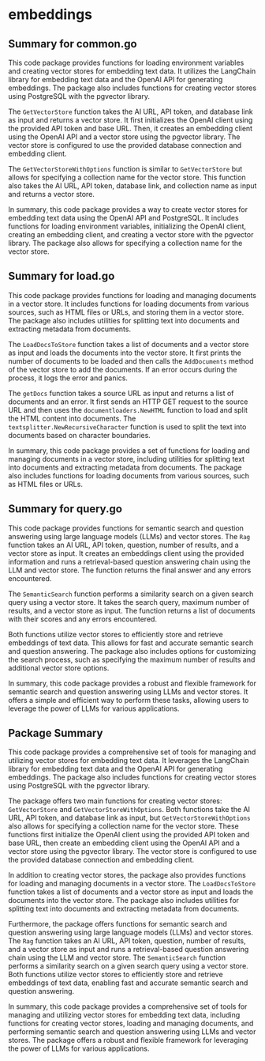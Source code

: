# embeddings

## Summary for common.go

This code package provides functions for loading environment variables and creating vector stores for embedding text data. It utilizes the LangChain library for embedding text data and the OpenAI API for generating embeddings. The package also includes functions for creating vector stores using PostgreSQL with the pgvector library.

The `GetVectorStore` function takes the AI URL, API token, and database link as input and returns a vector store. It first initializes the OpenAI client using the provided API token and base URL. Then, it creates an embedding client using the OpenAI API and a vector store using the pgvector library. The vector store is configured to use the provided database connection and embedding client.

The `GetVectorStoreWithOptions` function is similar to `GetVectorStore` but allows for specifying a collection name for the vector store. This function also takes the AI URL, API token, database link, and collection name as input and returns a vector store.

In summary, this code package provides a way to create vector stores for embedding text data using the OpenAI API and PostgreSQL. It includes functions for loading environment variables, initializing the OpenAI client, creating an embedding client, and creating a vector store with the pgvector library. The package also allows for specifying a collection name for the vector store.



## Summary for load.go

This code package provides functions for loading and managing documents in a vector store. It includes functions for loading documents from various sources, such as HTML files or URLs, and storing them in a vector store. The package also includes utilities for splitting text into documents and extracting metadata from documents.

The `LoadDocsToStore` function takes a list of documents and a vector store as input and loads the documents into the vector store. It first prints the number of documents to be loaded and then calls the `AddDocuments` method of the vector store to add the documents. If an error occurs during the process, it logs the error and panics.

The `getDocs` function takes a source URL as input and returns a list of documents and an error. It first sends an HTTP GET request to the source URL and then uses the `documentloaders.NewHTML` function to load and split the HTML content into documents. The `textsplitter.NewRecursiveCharacter` function is used to split the text into documents based on character boundaries.

In summary, this code package provides a set of functions for loading and managing documents in a vector store, including utilities for splitting text into documents and extracting metadata from documents. The package also includes functions for loading documents from various sources, such as HTML files or URLs.



## Summary for query.go

This code package provides functions for semantic search and question answering using large language models (LLMs) and vector stores. The `Rag` function takes an AI URL, API token, question, number of results, and a vector store as input. It creates an embeddings client using the provided information and runs a retrieval-based question answering chain using the LLM and vector store. The function returns the final answer and any errors encountered.

The `SemanticSearch` function performs a similarity search on a given search query using a vector store. It takes the search query, maximum number of results, and a vector store as input. The function returns a list of documents with their scores and any errors encountered.

Both functions utilize vector stores to efficiently store and retrieve embeddings of text data. This allows for fast and accurate semantic search and question answering. The package also includes options for customizing the search process, such as specifying the maximum number of results and additional vector store options.

In summary, this code package provides a robust and flexible framework for semantic search and question answering using LLMs and vector stores. It offers a simple and efficient way to perform these tasks, allowing users to leverage the power of LLMs for various applications.



## Package Summary

This code package provides a comprehensive set of tools for managing and utilizing vector stores for embedding text data. It leverages the LangChain library for embedding text data and the OpenAI API for generating embeddings. The package also includes functions for creating vector stores using PostgreSQL with the pgvector library.

The package offers two main functions for creating vector stores: `GetVectorStore` and `GetVectorStoreWithOptions`. Both functions take the AI URL, API token, and database link as input, but `GetVectorStoreWithOptions` also allows for specifying a collection name for the vector store. These functions first initialize the OpenAI client using the provided API token and base URL, then create an embedding client using the OpenAI API and a vector store using the pgvector library. The vector store is configured to use the provided database connection and embedding client.

In addition to creating vector stores, the package also provides functions for loading and managing documents in a vector store. The `LoadDocsToStore` function takes a list of documents and a vector store as input and loads the documents into the vector store. The package also includes utilities for splitting text into documents and extracting metadata from documents.

Furthermore, the package offers functions for semantic search and question answering using large language models (LLMs) and vector stores. The `Rag` function takes an AI URL, API token, question, number of results, and a vector store as input and runs a retrieval-based question answering chain using the LLM and vector store. The `SemanticSearch` function performs a similarity search on a given search query using a vector store. Both functions utilize vector stores to efficiently store and retrieve embeddings of text data, enabling fast and accurate semantic search and question answering.

In summary, this code package provides a comprehensive set of tools for managing and utilizing vector stores for embedding text data, including functions for creating vector stores, loading and managing documents, and performing semantic search and question answering using LLMs and vector stores. The package offers a robust and flexible framework for leveraging the power of LLMs for various applications.



